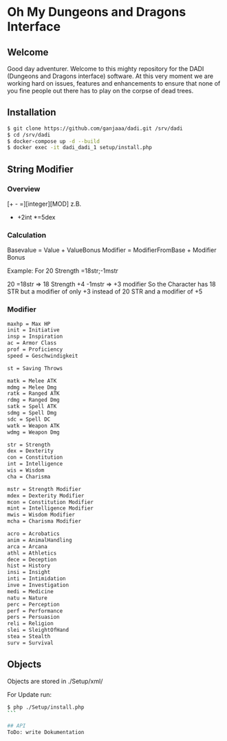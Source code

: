 # Oh My Dungeons and Dragons Interface

## Welcome

Good day adventurer. Welcome to this mighty repository for the DADI (Dungeons and Dragons interface) software.
At this very moment we are working hard on issues, features and enhancements to ensure that none of you fine people out there has to play on the corpse of dead trees.

## Installation
```bash
$ git clone https://github.com/ganjaaa/dadi.git /srv/dadi
$ cd /srv/dadi
$ docker-compose up -d --build
$ docker exec -it dadi_dadi_1 setup/install.php
```

## String Modifier
### Overview
 [+ - =][integer][MOD]
z.B.
* +2int
*=5dex

### Calculation

Basevalue = Value + ValueBonus
Modifier = ModifierFromBase + Modifier Bonus

Example:
For 20 Strength
=18str;-1mstr

20 =18str => 18 Strength
+4 -1mstr => +3 modifier
So the Character has 18 STR but a modifier of only +3 instead of 20 STR and a modifier of +5

### Modifier
```bash
maxhp = Max HP
init = Initiative
insp = Inspiration
ac = Armor Class
prof = Proficiency
speed = Geschwindigkeit

st = Saving Throws

matk = Melee ATK
mdmg = Melee Dmg
ratk = Ranged ATK
rdmg = Ranged Dmg
satk = Spell ATK
sdmg = Spell Dmg
sdc = Spell DC
watk = Weapon ATK
wdmg = Weapon Dmg

str = Strength
dex = Dexterity
con = Constitution
int = Intelligence
wis = Wisdom
cha = Charisma

mstr = Strength Modifier
mdex = Dexterity Modifier
mcon = Constitution Modifier
mint = Intelligence Modifier
mwis = Wisdom Modifier
mcha = Charisma Modifier

acro = Acrobatics
anim = AnimalHandling
arca = Arcana
athl = Athletics
dece = Deception
hist = History
insi = Insight
inti = Intimidation
inve = Investigation
medi = Medicine
natu = Nature
perc = Perception
perf = Performance
pers = Persuasion
reli = Religion
slei = SleightOfHand
stea = Stealth
surv = Survival
```

## Objects
Objects are stored in ./Setup/xml/

For Update run:
````bash
$ php ./Setup/install.php
```

## API
ToDo: write Dokumentation
